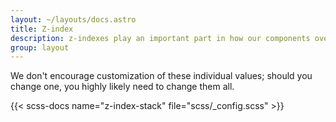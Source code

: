 ```yaml
---
layout: ~/layouts/docs.astro
title: Z-index
description: z-indexes play an important part in how our components overlay and interact with one another.
group: layout
---
```


We don't encourage customization of these individual values; should you change one, you highly likely need to change them all.

{{< scss-docs name="z-index-stack" file="scss/_config.scss" >}}
